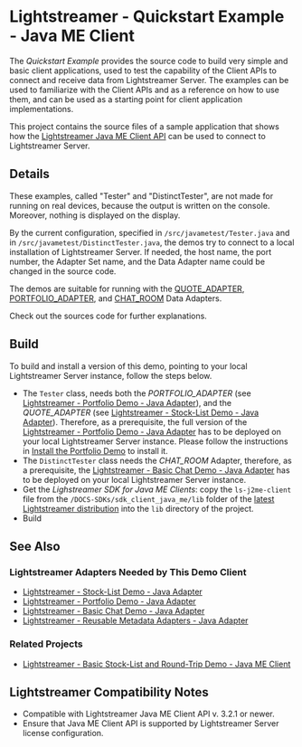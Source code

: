 # Lightstreamer - Quickstart Example - Java ME Client #
<!-- START DESCRIPTION lightstreamer-example-quickstart-client-javame -->

The *Quickstart Example* provides the source code to build very simple and basic client applications, used to test the capability of the Client APIs to connect and receive data from Lightstreamer Server. The examples can be used to familiarize with the Client APIs and as a reference on how to use them, and can be used as a starting point for client application implementations.

This project contains the source files of a sample application that shows how the [Lightstreamer Java ME Client API](https://lightstreamer.com/api/ls-javame-client/latest/index.html) can be used to connect to Lightstreamer Server.

<!-- END DESCRIPTION lightstreamer-example-quickstart-client-javame -->

## Details

These examples, called "Tester" and "DistinctTester", are not made for running on real devices, because the output is written on the console. Moreover, nothing is displayed on the display.

By the current configuration, specified in `/src/javametest/Tester.java` and in `/src/javametest/DistinctTester.java`, the demos try to connect to a local installation of Lightstreamer Server. If needed, the host name, the port number, the Adapter Set name, and the Data Adapter name could be changed in the source code.

The demos are suitable for running with the [QUOTE_ADAPTER](https://github.com/Lightstreamer/Lightstreamer-example-Stocklist-adapter-java), [PORTFOLIO_ADAPTER](https://github.com/Lightstreamer/Lightstreamer-example-Portfolio-adapter-java), and [CHAT_ROOM](https://github.com/Lightstreamer/Lightstreamer-example-Chat-adapter-java) Data Adapters.

Check out the sources code for further explanations. 

## Build

To build and install a version of this demo, pointing to your local Lightstreamer Server instance, follow the steps below.

* The `Tester` class, needs both the *PORTFOLIO_ADAPTER* (see [Lightstreamer - Portfolio Demo - Java Adapter](https://github.com/Lightstreamer/Lightstreamer-example-Portfolio-adapter-java)), and the *QUOTE_ADAPTER* (see [Lightstreamer - Stock-List Demo - Java Adapter](https://github.com/Lightstreamer/Lightstreamer-example-StockList-adapter-java)). Therefore, as a prerequisite, the full version of the [Lightstreamer - Portfolio Demo - Java Adapter](https://github.com/Lightstreamer/Lightstreamer-example-Portfolio-adapter-java) has to be deployed on your local Lightstreamer Server instance. Please follow the instructions in [Install the Portfolio Demo](https://github.com/Lightstreamer/Lightstreamer-example-Portfolio-adapter-java#install-the-portfolio-demo) to install it.
* The `DistinctTester` class needs the *CHAT_ROOM* Adapter, therefore, as a prerequisite, the [Lightstreamer - Basic Chat Demo - Java Adapter](https://github.com/Lightstreamer/Lightstreamer-example-Chat-adapter-java) has to be deployed on your local Lightstreamer Server instance.
* Get the *Lighstreamer SDK for Java ME Clients*: copy the `ls-j2me-client` file from the `/DOCS-SDKs/sdk_client_java_me/lib` folder of the [latest Lightstreamer distribution](http://www.lightstreamer.com/download) into the `lib` directory of the project.
* Build 

## See Also

### Lightstreamer Adapters Needed by This Demo Client 
<!-- START RELATED_ENTRIES -->

* [Lightstreamer - Stock-List Demo - Java Adapter](https://github.com/Lightstreamer/Lightstreamer-example-Stocklist-adapter-java)
* [Lightstreamer - Portfolio Demo - Java Adapter](https://github.com/Lightstreamer/Lightstreamer-example-Portfolio-adapter-java)
* [Lightstreamer - Basic Chat Demo - Java Adapter](https://github.com/Lightstreamer/Lightstreamer-example-Chat-adapter-java)
* [Lightstreamer - Reusable Metadata Adapters - Java Adapter](https://github.com/Lightstreamer/Lightstreamer-example-ReusableMetadata-adapter-java)

<!-- END RELATED_ENTRIES -->

### Related Projects 

* [Lightstreamer - Basic Stock-List and Round-Trip Demo - Java ME Client](https://github.com/Lightstreamer/Lightstreamer-example-StockList-client-midlet)

## Lightstreamer Compatibility Notes

- Compatible with Lightstreamer Java ME Client API v. 3.2.1 or newer.
- Ensure that Java ME Client API is supported by Lightstreamer Server license configuration.
